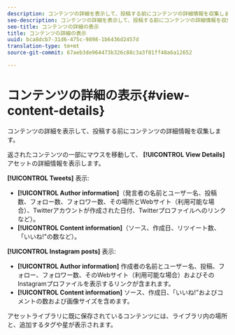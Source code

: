 ```yaml
---
description: コンテンツの詳細を表示して、投稿する前にコンテンツの詳細情報を収集します。
seo-description: コンテンツの詳細を表示して、投稿する前にコンテンツの詳細情報を収集します。
seo-title: コンテンツの詳細の表示
title: コンテンツの詳細の表示
uuid: bca8dcb7-31d6-475c-9898-1b6436d2457d
translation-type: tm+mt
source-git-commit: 67aeb3de964473b326c88c3a3f81ff48a6a12652

---
```



# コンテンツの詳細の表示{#view-content-details}

コンテンツの詳細を表示して、投稿する前にコンテンツの詳細情報を収集します。

返されたコンテンツの一部にマウスを移動して、 **[!UICONTROL View Details]** アセットの詳細情報を表示します。

**[!UICONTROL Tweets]** 表示:

* **[!UICONTROL Author information]**（発言者の名前とユーザー名、投稿数、フォロー数、フォロワー数、その場所とWebサイト（利用可能な場合）、Twitterアカウントが作成された日付、Twitterプロファイルへのリンクなど）。
* **[!UICONTROL Content information]**（ソース、作成日、リツイート数、「いいね!"の数など）。

**[!UICONTROL Instagram posts]** 表示:

* **[!UICONTROL Author information]** 作成者の名前とユーザー名、投稿、フォロー、フォロワー数、そのWebサイト（利用可能な場合）およびそのInstagramプロファイルを表示するリンクが含まれます。
* **[!UICONTROL Content information]** ソース、作成日、「いいね!"およびコメントの数および画像サイズを含めます。

アセットライブラリに既に保存されているコンテンツには、ライブラリ内の場所と、追加するタグや星が表示されます。
